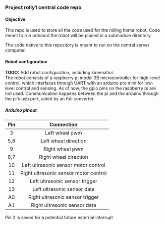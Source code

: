 ### Project rolly1 central code repo  

#### Objective  
This repo is used to store all the code used for the rolling home robot. Code meant to run onboard the robot will be placed in a submodule directory.

The code native to this repository is meant to run on the central server computer. 

#### Robot configuration 
**TODO:** Add robot configuration, including kinematics  
The robot consists of a raspberry pi model 3B microcontroller for high-level control, which interfaces through UART with an arduino pro mini for low-level control and sensing. As of now, the gpio pins on the raspberry pi are not used. Communication happens between the pi and the arduino through the pi's usb port, aided by an ftdi converter.  

##### Arduino pinout  
|Pin | Connection | 
|:--:| :---------: |
|3| Left wheel pwm |
|5,6| Left wheel direction|
|9| Right wheel pwm |
|8,7| Right wheel direction|
|10| Left ultrasonic sensor motor control |
|11| Right ultrasonic sensor motor control |
|12| Left ultrasonic sensor trigger |
|13| Left ultrasonic sensor data |
|A0| Right ultrasonic sensor trigger |
|A1| Right ultrasonic sensor data |  

Pin 2 is saved for a  potential future external interrupt 


